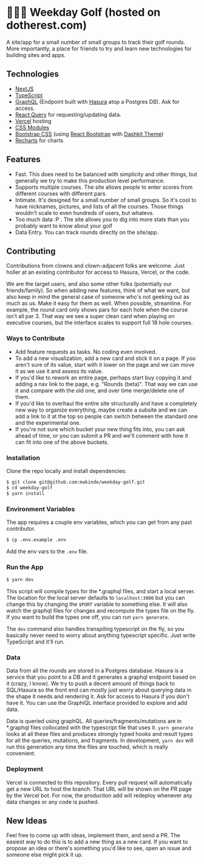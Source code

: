# 🏌🏾‍♂ Weekday Golf (hosted on dotherest.com)
A site/app for a small number of small groups to track their golf rounds. More importantly, a place for friends to try and learn new technologies for building sites and apps.

## Technologies
- [NextJS](https://nextjs.org/docs/getting-started)
- [TypeScript](https://www.typescriptlang.org/docs)
- [GraphQL](https://graphql.org) (Endpoint built with [Hasura](https://hasura.io/docs/1.0/graphql/core/index.html) atop a Postgres DB). Ask for access.
- [React Query](https://react-query.tanstack.com) for requesting/updating data.
- [Vercel](https://vercel.com/docs) hosting
- [CSS Modules](https://github.com/css-modules/css-modules)
- [Bootstrap CSS](https://getbootstrap.com/docs/5.0/getting-started/introduction/) (using [React Bootstrap](https://react-bootstrap.github.io/components/alerts) with [Dashkit Theme](https://dashkit.goodthemes.co/docs/components.html))
- [Recharts](https://recharts.org/en-US) for charts

## Features
- Fast. This does need to be balanced with simplicity and other things, but generally we try to make this production level performance.
- Supports multiple courses. The site allows people to enter scores from different courses with different pars.
- Intimate. It's designed for a small number of small groups. So it's cool to have nicknames, pictures, and lists of all the courses. Those things wouldn't scale to even hundreds of users, but whatevs.
- Too much data :P . The site allows you to dig into more stats than you probably want to know about your golf
- Data Entry. You can track rounds directly on the site/app.

## Contributing
Contributions from clowns and clown-adjacent folks are welcome. Just holler at an existing contributor for access to Hasura, Vercel, or the code.

We are the target users, and also some other folks (potentially our friends/family). So when adding new features, think of what we want, but also keep in mind the general case of someone who's not geeking out as much as us. Make it easy for them as well. When possible, streamline. For example, the round card only shows pars for each hole when the course isn't all par 3. That way we see a super clean card when playing on executive courses, but the interface scales to support full 18 hole courses.

### Ways to Contribute
- Add feature requests as tasks. No coding even involved.
- To add a new visualization, add a new card and stick it on a page. If you aren't sure of its value, start with it lower on the page and we can move it as we use it and assess its value.
- If you'd like to rework an entire page, perhaps start buy copying it and adding a nav link to the page, e.g. "Rounds (beta)". That way we can use it and compare with the old one, and over time merge/delete one of them.
- If you'd like to overhaul the entire site structurally and have a completely new way to organize everything, maybe create a subsite and we can add a link to it at the top so people can switch between the standard one and the experimental one.
- If you're not sure which bucket your new thing fits into, you can ask ahead of time, or you can submit a PR and we'll comment with how it can fit into one of the above buckets.

### Installation
Clone the repo locally and install dependencies:
```sh
$ git clone git@github.com:makinde/weekday-golf.git
$ cd weekday-golf
$ yarn install
```
### Environment Variables
The app requires a couple env variables, which you can get from any past contributor.
```sh
$ cp .env.example .env
```
Add the env vars to the `.env` file.

### Run the App
```sh
$ yarn dev
```
This script will compile types for the \*.graphql files, and start a local server.  The location for the local server defaults to `localhost:3000` but you can change this by changing the `$PORT` variable to something else. It will also watch the graphql files for changes and recompute the types file on the fly. If you want to build the types one off, you can run `yarn generate`.

The `dev` command also handles transpiling typescript on the fly, so you basically never need to worry about anything typescript specific. Just write TypeScript and it'll run.

### Data
Data from all the rounds are stored in a Postgres database. Hasura is a service that you point to a DB and it generates a graphql endpoint based on it (crazy, I know). We try to push a decent amount of things back to SQL/Hasura so the front end can mostly just worry about querying data in the shape it needs and rendering it. Ask for access to Hasura if you don't have it. You can use the GraphiQL interface provided to explore and add data.

Data is queried using graphQL. All queries/fragments/mutations are in *.graphql files collocated with the typescript file that uses it. `yarn generate` looks at all these files and produces strongly typed hooks and result types for all the queries, mutations, and fragments. In development, `yarn dev` will run this generation any time the files are touched, which is really convenient.

### Deployment
Vercel is connected to this repository. Every pull request will automatically get a new URL to host the branch. That URL will be shown on the PR page by the Vercel bot. For now, the production add will redeploy whenever any data changes or any code is pushed.

## New Ideas
Feel free to come up with ideas, implement them, and send a PR. The easiest way to do this is to add a new thing as a new card. If you want to propose an idea or there's something you'd like to see, open an issue and someone else might pick it up.
